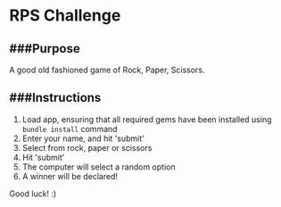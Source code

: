 # RPS Challenge

###Purpose
------------
A good old fashioned game of Rock, Paper, Scissors.


###Instructions
------------
1. Load app, ensuring that all required gems have been installed using `bundle install` command
2. Enter your name, and hit 'submit'
3. Select from rock, paper or scissors
4. Hit 'submit'
5. The computer will select a random option
6. A winner will be declared!

Good luck! :)
